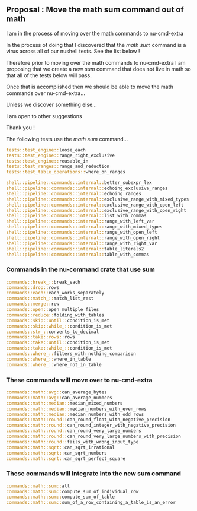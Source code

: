 
## Proposal : Move the math sum command out of math

I am in the process of moving over the math commands to nu-cmd-extra

In the process of doing that I discovered that the *math sum* command
is a virus across all of our nushell tests.  See the list below !

Therefore prior to moving over the math commands to nu-cmd-extra I am
proposing that we create a new *sum* command that does not live in math
so that all of the tests below will pass.

Once that is accomplished then we should be able to move the math commands
over nu-cmd-extra...

Unless we discover something else...

I am open to other suggestions

Thank you !

The following tests use the *math sum* command...

```rust
tests::test_engine::loose_each
tests::test_engine::range_right_exclusive
tests::test_engine::reusable_in
tests::test_ranges::range_and_reduction
tests::test_table_operations::where_on_ranges

shell::pipeline::commands::internal::better_subexpr_lex
shell::pipeline::commands::internal::echoing_exclusive_ranges
shell::pipeline::commands::internal::echoing_ranges
shell::pipeline::commands::internal::exclusive_range_with_mixed_types
shell::pipeline::commands::internal::exclusive_range_with_open_left
shell::pipeline::commands::internal::exclusive_range_with_open_right
shell::pipeline::commands::internal::list_with_commas
shell::pipeline::commands::internal::range_with_left_var
shell::pipeline::commands::internal::range_with_mixed_types
shell::pipeline::commands::internal::range_with_open_left
shell::pipeline::commands::internal::range_with_open_right
shell::pipeline::commands::internal::range_with_right_var
shell::pipeline::commands::internal::table_literals2
shell::pipeline::commands::internal::table_with_commas
```

### Commands in the nu-command crate that use sum

```rust
commands::break_::break_each
commands::drop::rows
commands::each::each_works_separately
commands::match_::match_list_rest
commands::merge::row
commands::open::open_multiple_files
commands::reduce::folding_with_tables
commands::skip::until::condition_is_met
commands::skip::while_::condition_is_met
commands::str_::converts_to_decimal
commands::take::rows::rows
commands::take::until::condition_is_met
commands::take::while_::condition_is_met
commands::where_::filters_with_nothing_comparison
commands::where_::where_in_table
commands::where_::where_not_in_table
```

### These commands will move over to nu-cmd-extra

```rust
commands::math::avg::can_average_bytes
commands::math::avg::can_average_numbers
commands::math::median::median_mixed_numbers
commands::math::median::median_numbers_with_even_rows
commands::math::median::median_numbers_with_odd_rows
commands::math::round::can_round_float_with_negative_precision
commands::math::round::can_round_integer_with_negative_precision
commands::math::round::can_round_very_large_numbers
commands::math::round::can_round_very_large_numbers_with_precision
commands::math::round::fails_with_wrong_input_type
commands::math::sqrt::can_sqrt_irrational
commands::math::sqrt::can_sqrt_numbers
commands::math::sqrt::can_sqrt_perfect_square
```

### These commands will integrate into the new sum command

```rust
commands::math::sum::all
commands::math::sum::compute_sum_of_individual_row
commands::math::sum::compute_sum_of_table
commands::math::sum::sum_of_a_row_containing_a_table_is_an_error
```
